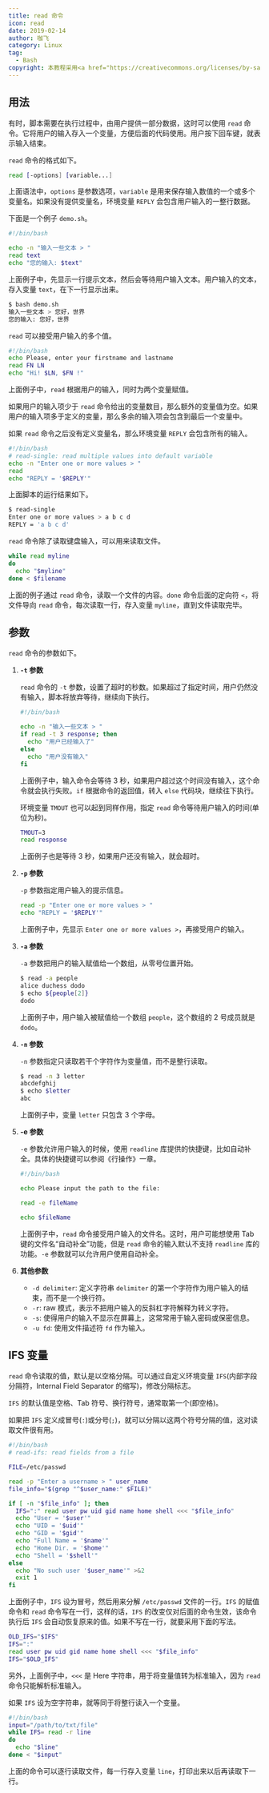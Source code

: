 ```yaml
---
title: read 命令
icon: read
date: 2019-02-14
author: 咖飞
category: Linux
tag:
  - Bash
copyright: 本教程采用<a href="https://creativecommons.org/licenses/by-sa/3.0/deed.zh" rel="noopener noreferrer" target="_blank">知识共享 署名-相同方式共享 3.0协议</a>
---
```


## 用法

有时，脚本需要在执行过程中，由用户提供一部分数据，这时可以使用 `read` 命令。它将用户的输入存入一个变量，方便后面的代码使用。用户按下回车键，就表示输入结束。

`read` 命令的格式如下。

```bash
read [-options] [variable...]
```

上面语法中，`options` 是参数选项，`variable` 是用来保存输入数值的一个或多个变量名。如果没有提供变量名，环境变量 `REPLY` 会包含用户输入的一整行数据。

下面是一个例子 `demo.sh`。

```bash
#!/bin/bash

echo -n "输入一些文本 > "
read text
echo "您的输入: $text"
```

上面例子中，先显示一行提示文本，然后会等待用户输入文本。用户输入的文本，存入变量 `text`，在下一行显示出来。

```bash
$ bash demo.sh
输入一些文本 > 您好，世界
您的输入: 您好，世界
```

`read` 可以接受用户输入的多个值。

```bash
#!/bin/bash
echo Please, enter your firstname and lastname
read FN LN
echo "Hi! $LN, $FN !"
```

上面例子中，`read` 根据用户的输入，同时为两个变量赋值。

如果用户的输入项少于 `read` 命令给出的变量数目，那么额外的变量值为空。如果用户的输入项多于定义的变量，那么多余的输入项会包含到最后一个变量中。

如果 `read` 命令之后没有定义变量名，那么环境变量 `REPLY` 会包含所有的输入。

```bash
#!/bin/bash
# read-single: read multiple values into default variable
echo -n "Enter one or more values > "
read
echo "REPLY = '$REPLY'"
```

上面脚本的运行结果如下。

```bash
$ read-single
Enter one or more values > a b c d
REPLY = 'a b c d'
```

`read` 命令除了读取键盘输入，可以用来读取文件。

```bash
while read myline
do
  echo "$myline"
done < $filename
```

上面的例子通过 `read` 命令，读取一个文件的内容。`done` 命令后面的定向符 `<`，将文件导向 `read` 命令，每次读取一行，存入变量 `myline`，直到文件读取完毕。

## 参数

`read` 命令的参数如下。

1. **`-t` 参数**

   `read` 命令的 `-t` 参数，设置了超时的秒数。如果超过了指定时间，用户仍然没有输入，脚本将放弃等待，继续向下执行。

   ```bash
   #!/bin/bash

   echo -n "输入一些文本 > "
   if read -t 3 response; then
     echo "用户已经输入了"
   else
     echo "用户没有输入"
   fi
   ```

   上面例子中，输入命令会等待 3 秒，如果用户超过这个时间没有输入，这个命令就会执行失败。`if` 根据命令的返回值，转入 `else` 代码块，继续往下执行。

   环境变量 `TMOUT` 也可以起到同样作用，指定 `read` 命令等待用户输入的时间(单位为秒)。

   ```bash
   TMOUT=3
   read response
   ```

   上面例子也是等待 3 秒，如果用户还没有输入，就会超时。

1. **`-p` 参数**

   `-p` 参数指定用户输入的提示信息。

   ```bash
   read -p "Enter one or more values > "
   echo "REPLY = '$REPLY'"
   ```

   上面例子中，先显示 `Enter one or more values >`，再接受用户的输入。

1. **`-a` 参数**

   `-a` 参数把用户的输入赋值给一个数组，从零号位置开始。

   ```bash
   $ read -a people
   alice duchess dodo
   $ echo ${people[2]}
   dodo
   ```

   上面例子中，用户输入被赋值给一个数组 `people`，这个数组的 2 号成员就是 `dodo`。

1. **`-n` 参数**

   `-n` 参数指定只读取若干个字符作为变量值，而不是整行读取。

   ```bash
   $ read -n 3 letter
   abcdefghij
   $ echo $letter
   abc
   ```

   上面例子中，变量 `letter` 只包含 3 个字母。

1. **-e 参数**

   `-e` 参数允许用户输入的时候，使用 `readline` 库提供的快捷键，比如自动补全。具体的快捷键可以参阅《行操作》一章。

   ```bash
   #!/bin/bash

   echo Please input the path to the file:

   read -e fileName

   echo $fileName
   ```

   上面例子中，`read` 命令接受用户输入的文件名。这时，用户可能想使用 Tab 键的文件名“自动补全”功能，但是 `read` 命令的输入默认不支持 `readline` 库的功能。`-e` 参数就可以允许用户使用自动补全。

1. **其他参数**

   - `-d delimiter`: 定义字符串 `delimiter` 的第一个字符作为用户输入的结束，而不是一个换行符。
   - `-r`: raw 模式，表示不把用户输入的反斜杠字符解释为转义字符。
   - `-s`: 使得用户的输入不显示在屏幕上，这常常用于输入密码或保密信息。
   - `-u fd`: 使用文件描述符 `fd` 作为输入。

## IFS 变量

`read` 命令读取的值，默认是以空格分隔。可以通过自定义环境变量 `IFS`(内部字段分隔符，Internal Field Separator 的缩写)，修改分隔标志。

`IFS` 的默认值是空格、Tab 符号、换行符号，通常取第一个(即空格)。

如果把 `IFS` 定义成冒号(`:`)或分号(`;`)，就可以分隔以这两个符号分隔的值，这对读取文件很有用。

```bash
#!/bin/bash
# read-ifs: read fields from a file

FILE=/etc/passwd

read -p "Enter a username > " user_name
file_info="$(grep "^$user_name:" $FILE)"

if [ -n "$file_info" ]; then
  IFS=":" read user pw uid gid name home shell <<< "$file_info"
  echo "User = '$user'"
  echo "UID = '$uid'"
  echo "GID = '$gid'"
  echo "Full Name = '$name'"
  echo "Home Dir. = '$home'"
  echo "Shell = '$shell'"
else
  echo "No such user '$user_name'" >&2
  exit 1
fi
```

上面例子中，`IFS` 设为冒号，然后用来分解 `/etc/passwd` 文件的一行。`IFS` 的赋值命令和 `read` 命令写在一行，这样的话，`IFS` 的改变仅对后面的命令生效，该命令执行后 `IFS` 会自动恢复原来的值。如果不写在一行，就要采用下面的写法。

```bash
OLD_IFS="$IFS"
IFS=":"
read user pw uid gid name home shell <<< "$file_info"
IFS="$OLD_IFS"
```

另外，上面例子中，`<<<` 是 Here 字符串，用于将变量值转为标准输入，因为 `read` 命令只能解析标准输入。

如果 `IFS` 设为空字符串，就等同于将整行读入一个变量。

```bash
#!/bin/bash
input="/path/to/txt/file"
while IFS= read -r line
do
  echo "$line"
done < "$input"
```

上面的命令可以逐行读取文件，每一行存入变量 `line`，打印出来以后再读取下一行。
